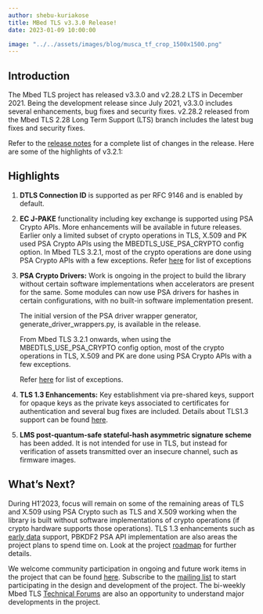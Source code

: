 ```yaml
---
author: shebu-kuriakose
title: MBed TLS v3.3.0 Release!
date: 2023-01-09 10:00:00

image: "../../assets/images/blog/musca_tf_crop_1500x1500.png"
---
```


## Introduction

The Mbed TLS project has released v3.3.0 and v2.28.2 LTS in December 2021. Being the development release since July 2021, v3.3.0 includes several enhancements, bug fixes and security fixes. v2.28.2 released from the Mbed TLS 2.28 Long Term Support (LTS) branch includes the latest bug fixes and security fixes.

Refer to the [release notes](https://github.com/Mbed-TLS/mbedtls/releases/tag/v3.3.0) for a complete list of changes in the release. Here are some of the highlights of v3.2.1:

## Highlights

1. **DTLS Connection ID** is supported as per RFC 9146 and is enabled by default.

2. **EC J-PAKE** functionality including key exchange is supported using PSA Crypto APIs. More enhancements will be available in future releases. Earlier only a limited subset of crypto operations in TLS, X.509 and PK used PSA Crypto APIs using the MBEDTLS_USE_PSA_CRYPTO config option. In Mbed TLS 3.2.1, most of the crypto operations are done using PSA Crypto APIs with a few exceptions. Refer [here](https://github.com/Mbed-TLS/mbedtls/blob/development/docs/use-psa-crypto.md) for list of exceptions

3. **PSA Crypto Drivers:** Work is ongoing in the project to build the library without certain software implementations when accelerators are present for the same. Some modules can now use PSA drivers for hashes in certain configurations, with no built-in software implementation present.

   The initial version of the PSA driver wrapper generator, generate_driver_wrappers.py, is available in the release.

   From Mbed TLS 3.2.1 onwards, when using the MBEDTLS_USE_PSA_CRYPTO config option, most of the crypto operations in TLS, X.509 and PK are done using PSA Crypto APIs with a few exceptions.

   Refer [here](https://github.com/Mbed-TLS/mbedtls/blob/development/docs/use-psa-crypto.md) for list of exceptions.

4. **TLS 1.3 Enhancements:** Key establishment via pre-shared keys, support for opaque keys as the private keys associated to certificates for authentication and several bug fixes are included. Details about TLS1.3 support can be found [here](https://github.com/Mbed-TLS/mbedtls/blob/development/docs/architecture/tls13-support.md).

5. **LMS post-quantum-safe stateful-hash asymmetric signature scheme** has been added. It is not intended for use in TLS, but instead for verification of assets transmitted over an insecure channel, such as firmware images.

## What’s Next?

During H1’2023, focus will remain on some of the remaining areas of TLS and X.509 using PSA Crypto such as TLS and X.509 working when the library is built without software implementations of crypto operations (if crypto hardware supports those operations). TLS 1.3 enhancements such as [early data](https://github.com/orgs/Mbed-TLS/projects/1) support, PBKDF2 PSA API implementation are also areas the project plans to spend time on. Look at the project [roadmap](https://mbed-tls.readthedocs.io/en/latest/roadmap/) for further details.

We welcome community participation in ongoing and future work items in the project that can be found [here](https://github.com/orgs/Mbed-TLS/projects/1). Subscribe to the [mailing list](https://lists.trustedfirmware.org/mailman3/lists/mbed-tls.lists.trustedfirmware.org/) to start participating in the design and development of the project. The bi-weekly Mbed TLS [Technical Forums](https://www.trustedfirmware.org/meetings/mbed-tls-technical-forum/) are also an opportunity to understand major developments in the project.
